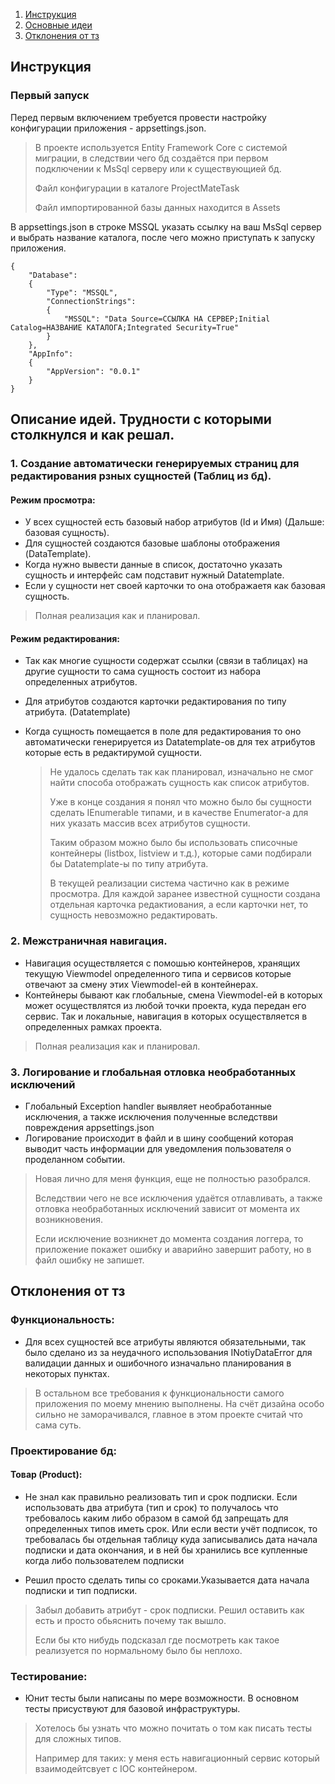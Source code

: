 
 <ol>
    <li><a href="#Инструкция">Инструкция</a></li>
    <li><a href="#Основные-идеи">Основные идеи</a></li>
  <li><a href="#Отклонения-от-тз">Отклонения от тз</a></li>
  </ol>



## Инструкция

### Первый запуск

Перед первым включением требуется провести настройку конфигурации приложения - appsettings.json.

>В проекте используется Entity Framework Core с системой миграции, в следствии чего бд создаётся при первом подключении к MsSql серверу или к существующией бд.
> 
> Файл конфигурации в каталоге ProjectMateTask
> 
> Файл импортированной базы данных находится в Assets

В appsettings.json в строке MSSQL указать ссылку на ваш MsSql сервер и выбрать название каталога, после чего можно приступать к запуску приложения.


    {
        "Database": 
        {
            "Type": "MSSQL",
            "ConnectionStrings": 
            {
                "MSSQL": "Data Source=ССЫЛКА НА СЕРВЕР;Initial Catalog=НАЗВАНИЕ КАТАЛОГА;Integrated Security=True"
            }
        },
        "AppInfo": 
        {
            "AppVersion": "0.0.1"
        }
    }

## Описание идей. Трудности с которыми столкнулся и как решал.


### 1. Создание автоматически генерируемых страниц для редактирования рзных сущностей (Таблиц из бд).

#### Режим просмотра:

 * У всех сущностей есть базовый набор атрибутов (Id и Имя) (Дальше: базовая сущность).
 * Для сущностей создаются базовые шаблоны отображения (DataTemplate).
 * Когда нужно вывести данные в список, достаточно указать сущность и интерфейс сам подставит нужный Datatemplate.
 * Если у сущности нет своей карточки то она отображаетя как базовая сущность. 

> Полная реализация как и планировал.

#### Режим редактирования:

* Так как многие сущности содержат ссылки (связи в таблицах) на другие сущности то сама сущность состоит из набора определенных атрибутов.
* Для атрибутов создаются карточки редактирования по типу атрибута. (Datatemplate)
* Когда сущность помещается в поле для редактирования то оно автоматически генерируется из Datatemplate-ов для тех атрибутов которые есть в редактирумой сущности.

  > Не удалось сделать так как планировал, изначально не смог найти способа отображать сущность как список атрибутов.
  > 
  > Уже в конце создания я понял что можно было бы сущности сделать IEnumerable типами, и в качестве Enumerator-а для них указать массив всех атрибутов сущности.
  > 
  > Таким образом можно было бы использовать списочные контейнеры (listbox, listview и т.д.), которые сами подбирали бы Datatemplate-ы по типу атрибута.
  > 
  > В текущей реализации система частично как в режиме просмотра. Для каждой заранее известной сущности создана отдельная карточка редактиования, а если карточки нет,
  > то сущность невозможно редактировать.

### 2. Межстраничная навигация.

* Навигация осуществляется с помошью контейнеров, хранящих текущую Viewmodel определенного типа и сервисов которые отвечают за смену этих Viewmodel-ей в контейнерах.
* Контейнеры бывают как глобальные, смена Viewmodel-ей в которых может осуществлятся из любой точки проекта, куда передан его сервис. Так и локальные, навигация в которых осуществляется в определенных рамках проекта.

> Полная реализация как и планировал.

### 3. Логирование и глобальная отловка необработанных исключений

* Глобальный Exception handler выявляет необработанные исключения, а также исключения полученные вследствви повреждения appsettings.json
* Логирование происходит в файл и в шину сообщений которая выводит часть информации для уведомления пользователя о проделанном событии.

> Новая лично для меня функция, еще не полностью разобрался.
> 
> Вследствии чего не все исключения удаётся отлавливать, а также отловка необработанных исключений зависит от момента их возникновения. 
> 
> Если исключение возникнет до момента создания логгера, то приложение покажет ошибку и аварийно завершит работу, но в файл ошибку не запишет.


## Отклонения от тз

### Функциональность:

* Для всех сущностей все атрибуты являются обязательными, так было сделано из за неудачного использования INotiyDataError для валидации данных и ошибочного изначально планирования в некоторых пунктах.

> В остальном все требования к функциональности самого приложения по моему мнению выполнены.
> На счёт дизайна особо сильно не заморачивался, главное в этом проекте считай что сама суть.

### Проектирование бд:

#### Товар (Product):
* Не знал как правильно реализовать тип и срок подписки.
Если использовать два атрибута (тип и срок) то получалось что требовалось каким либо образом в самой бд запрещать для определенных типов иметь срок.
Или если вести учёт подписок, то требовалась бы отдельная таблицу куда записывались дата начала подписки и дата окончания, и в ней бы хранились все купленные когда либо
пользователем подписки

* Решил просто сделать типы со сроками.Указывается дата начала подписки и тип подписки.

> Забыл добавить атрибут - срок подписки. Решил оставить как есть и просто обьяснить почему так вышло.
> 
> Если бы кто нибудь подсказал где посмотреть как такое реализуется по нормальному было бы неплохо.


### Тестирование:

* Юнит тесты были написаны по мере возможности. В основном тесты присуствуют для базовой инфраструктуры.

> Хотелось бы узнать что можно почитать о том как писать тесты для сложных типов. 
> 
> Например для таких: у меня есть навигационный сервис который взаимодейтсвует с IOC контейнером.
